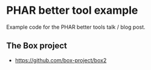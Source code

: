 # PHAR better tool example

Example code for the PHAR better tools talk / blog post.

## The Box project

* https://github.com/box-project/box2


